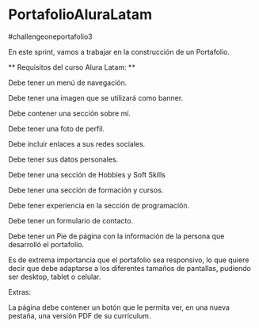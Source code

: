 # PortafolioAluraLatam
#challengeoneportafolio3

En este sprint, vamos a trabajar en la construcción de un Portafolio.

** Requisitos del curso Alura Latam: **

Debe tener un menú de navegación.

Debe tener una imagen que se utilizará como banner.

Debe contener una sección sobre mí.

Debe tener una foto de perfil.

Debe incluir enlaces a sus redes sociales.

Debe tener sus datos personales.

Debe tener una sección de Hobbies y Soft Skills 

Debe tener una sección de formación y cursos.

Debe tener experiencia en la sección de programación.

Debe tener un formulario de contacto.

Debe tener un Pie de página con la información de la persona que desarrolló el portafolio.

Es de extrema importancia que el portafolio sea responsivo, lo que quiere decir que debe adaptarse a los diferentes tamaños de pantallas, pudiendo ser desktop, tablet o celular.

Extras:

La página debe contener un botón que le permita ver, en una nueva pestaña, una versión PDF de su currículum.
